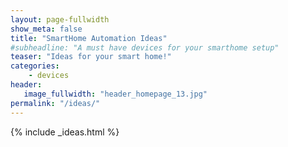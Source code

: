 ```yaml
---
layout: page-fullwidth
show_meta: false
title: "SmartHome Automation Ideas"
#subheadline: "A must have devices for your smarthome setup"
teaser: "Ideas for your smart home!"
categories:
    - devices
header:
   image_fullwidth: "header_homepage_13.jpg"
permalink: "/ideas/"
---
```


{% include _ideas.html %}